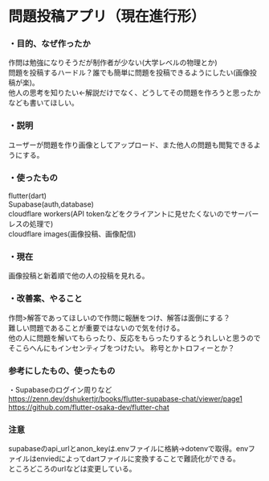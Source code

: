 # 問題投稿アプリ（現在進行形）

### ・目的、なぜ作ったか  
作問は勉強になりそうだが制作者が少ない(大学レベルの物理とか)  
問題を投稿するハードル？誰でも簡単に問題を投稿できるようにしたい(画像投稿が楽)。  
他人の思考を知りたい←解説だけでなく、どうしてその問題を作ろうと思ったかなども書いてほしい。  


### ・説明  
ユーザーが問題を作り画像としてアップロード、また他人の問題も閲覧できるようにする。  


### ・使ったもの  
flutter(dart)  
Supabase(auth,database)  
cloudflare workers(API tokenなどをクライアントに見せたくないのでサーバーレスの処理で)  
cloudflare images(画像投稿、画像配信)  


### ・現在    
画像投稿と新着順で他の人の投稿を見れる。


### ・改善案、やること  
作問>解答であってほしいので作問に報酬をつけ、解答は面倒にする？   
難しい問題であることが重要ではないので気を付ける。  
他の人に問題を解いてもらったり、反応をもらったりするとうれしいと思うのでそこらへんにもインセンティブをつけたい。
称号とかトロフィーとか？

### 参考にしたもの、使ったもの
・Supabaseのログイン周りなど  
https://zenn.dev/dshukertjr/books/flutter-supabase-chat/viewer/page1  
https://github.com/flutter-osaka-dev/flutter-chat

### 注意
supabaseのapi_urlとanon_keyは.envファイルに格納→dotenvで取得。envファイルはenviedによってdartファイルに変換することで難読化ができる。  
ところどころのurlなどは変更している。




